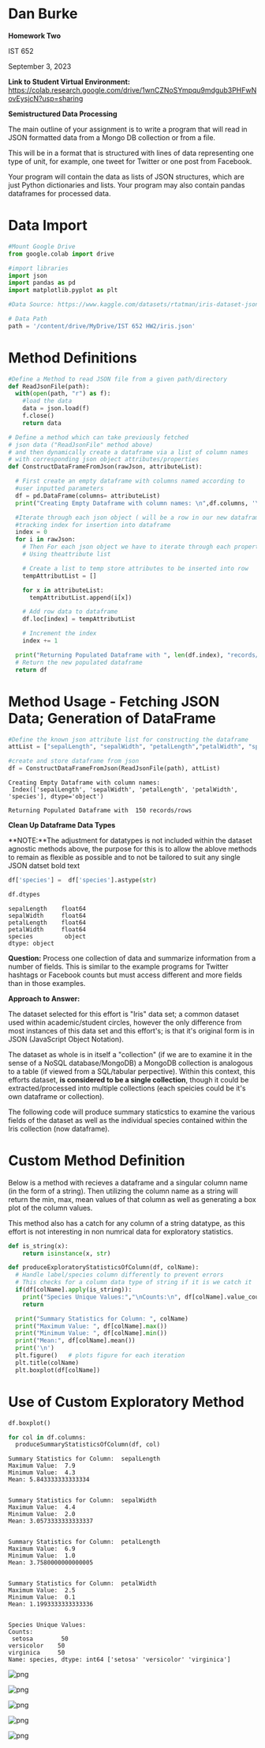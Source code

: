 # **Dan Burke**
**Homework Two**

IST 652

September 3, 2023

**Link to Student Virtual Environment:** https://colab.research.google.com/drive/1wnCZNoSYmpqu9mdgub3PHFwNovEysjcN?usp=sharing


**Semistructured Data Processing**

The main outline of your assignment is to write a program that will read in JSON formatted data
from a Mongo DB collection or from a file.

This will be in a format that is structured with lines of
data representing one type of unit, for example, one tweet for Twitter or one post from
Facebook.

Your program will contain the data as lists of JSON structures, which are just Python
dictionaries and lists.
Your program may also contain pandas dataframes for processed data.

# **Data Import**


```python
#Mount Google Drive
from google.colab import drive

#import libraries
import json
import pandas as pd
import matplotlib.pyplot as plt

#Data Source: https://www.kaggle.com/datasets/rtatman/iris-dataset-json-version?resource=download

# Data Path
path = '/content/drive/MyDrive/IST 652 HW2/iris.json'
```

# **Method Definitions**


```python
#Define a Method to read JSON file from a given path/directory
def ReadJsonFile(path):
  with(open(path, "r") as f):
    #load the data
    data = json.load(f)
    f.close()
    return data

# Define a method which can take previously fetched
# json data ("ReadJsonFile" method above)
# and then dynamically create a dataframe via a list of column names
# with corresponding json object attributes/properties
def ConstructDataFrameFromJson(rawJson, attributeList):

  # First create an empty dataframe with columns named according to
  #user inputted parameters
  df = pd.DataFrame(columns= attributeList)
  print("Creating Empty Dataframe with column names: \n",df.columns, '\n')

  #Iterate through each json object ( will be a row in our new dataframe)
  #tracking index for insertion into dataframe
  index = 0
  for i in rawJson:
    # Then For each json object we have to iterate through each property/attribute
    # Using theattribute list

    # Create a list to temp store attributes to be inserted into row
    tempAttributList = []

    for x in attributeList:
      tempAttributList.append(i[x])

    # Add row data to dataframe
    df.loc[index] = tempAttributList

    # Increment the index
    index += 1

  print("Returning Populated Dataframe with ", len(df.index), "records/rows")
  # Return the new populated dataframe
  return df


```

# **Method Usage - Fetching JSON Data; Generation of DataFrame**


```python
#Define the known json attribute list for constructing the dataframe
attList = ["sepalLength", "sepalWidth", "petalLength","petalWidth", "species"]

#create and store dataframe from json
df = ConstructDataFrameFromJson(ReadJsonFile(path), attList)
```

    Creating Empty Dataframe with column names: 
     Index(['sepalLength', 'sepalWidth', 'petalLength', 'petalWidth', 'species'], dtype='object') 
    
    Returning Populated Dataframe with  150 records/rows


**Clean Up Dataframe Data Types**

**NOTE:**The adjustment for datatypes is not included within the dataset agnostic methods above, the purpose for this is to allow the ablove methods to remain as flexible as possible and to not be tailored to suit any single JSON datset bold text


```python
df['species'] =  df['species'].astype(str)
```


```python
df.dtypes

```




    sepalLength    float64
    sepalWidth     float64
    petalLength    float64
    petalWidth     float64
    species         object
    dtype: object



**Question:**
Process one collection of data and summarize information from a number of fields. This
is similar to the example programs for Twitter hashtags or Facebook counts but must access
different and more fields than in those examples.

**Approach to Answer:**

The dataset selected for this effort is "Iris" data set; a common dataset used within academic/student circles, however the only difference from most instances of this data set and this effort's; is that it's original form is in JSON (JavaScript Object Notation).

The dataset as whole is in itself a "collection" (if we are to examine it in the sense of a NoSQL database/MongoDB) a MongoDB collection is analogous to a table (if viewed from a SQL/tabular perpective). Within this context, this efforts dataset, **is considered to be a single collection**, though it could be extracted/processed into multiple collections (each speicies could be it's own dataframe or collection).

The following code will produce summary staticstics to examine the various fields of the dataset as well as the individual species contained within the Iris collection (now dataframe).

# **Custom Method Definition**

Below is a method with recieves a dataframe and a singular column name (in the form of a string). Then utilizing the column name as a string will return the min, max, mean values of that column as well as generating a box plot of the column values.

This method also has a catch for any column of a string datatype, as this effort is not interesting in non numrical data for exploratory statistics.


```python
def is_string(x):
    return isinstance(x, str)

def produceExploratoryStatisticsOfColumn(df, colName):
  # Handle label/species column differently to prevent errors
  # This checks for a column data type of string if it is we catch it
  if(df[colName].apply(is_string)):
    print("Species Unique Values:","\nCounts:\n", df[colName].value_counts(), df[colName].unique())
    return

  print("Summary Statistics for Column: ", colName)
  print("Maximum Value: ", df[colName].max())
  print("Minimum Value: ", df[colName].min())
  print("Mean:", df[colName].mean())
  print('\n')
  plt.figure()   # plots figure for each iteration
  plt.title(colName)
  plt.boxplot(df[colName])

```

# **Use of Custom Exploratory Method**


```python
df.boxplot()

for col in df.columns:
  produceSummaryStatisticsOfColumn(df, col)
```

    Summary Statistics for Column:  sepalLength
    Maximum Value:  7.9
    Minimum Value:  4.3
    Mean: 5.843333333333334
    
    
    Summary Statistics for Column:  sepalWidth
    Maximum Value:  4.4
    Minimum Value:  2.0
    Mean: 3.0573333333333337
    
    
    Summary Statistics for Column:  petalLength
    Maximum Value:  6.9
    Minimum Value:  1.0
    Mean: 3.7580000000000005
    
    
    Summary Statistics for Column:  petalWidth
    Maximum Value:  2.5
    Minimum Value:  0.1
    Mean: 1.1993333333333336
    
    
    Species Unique Values: 
    Counts:
     setosa        50
    versicolor    50
    virginica     50
    Name: species, dtype: int64 ['setosa' 'versicolor' 'virginica']



    
![png](BurkeDanHomeworkTwo_files/BurkeDanHomeworkTwo_14_1.png)
    



    
![png](BurkeDanHomeworkTwo_files/BurkeDanHomeworkTwo_14_2.png)
    



    
![png](BurkeDanHomeworkTwo_files/BurkeDanHomeworkTwo_14_3.png)
    



    
![png](BurkeDanHomeworkTwo_files/BurkeDanHomeworkTwo_14_4.png)
    



    
![png](BurkeDanHomeworkTwo_files/BurkeDanHomeworkTwo_14_5.png)
    

